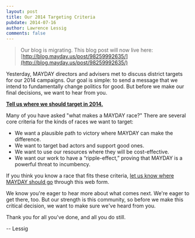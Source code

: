 ```yaml
---
layout: post
title: Our 2014 Targeting Criteria
pubdate: 2014-07-16
author: Lawrence Lessig
comments: false
---
```


> Our blog is migrating.  This blog post will now live here: [http://blog.mayday.us/post/98259992635/](http://blog.mayday.us/post/98259992635/)

Yesterday, MAYDAY directors and advisers met to discuss district targets for our 2014 campaigns. Our goal is simple: to send a message that we intend to fundamentally change politics for good. But before we make our final decisions, we want to hear from you.

**[Tell us where we should target in 2014.](/suggest-a-candidate)**

Many of you have asked "what makes a MAYDAY race?" There are several core criteria for the kinds of races we want to target:

* We want a plausible path to victory where MAYDAY can make the difference.
* We want to target bad actors and support good ones.
* We want to use our resources where they will be cost-effective.
* We want our work to have a “ripple-effect,” proving that MAYDAY is a powerful threat to incumbency.

If you think you know a race that fits these criteria, [let us know where MAYDAY should go](/suggest-a-candidate) through this web form.

We know you're eager to hear more about what comes next. We're eager to get there, too. But our strength is this community, so before we make this critical decision, we want to make sure we've heard from you.

Thank you for all you've done, and all you do still.

-- Lessig


